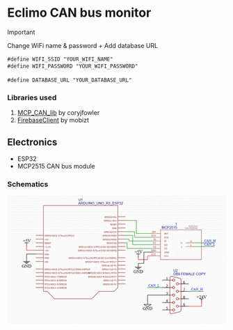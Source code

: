 # Eclimo CAN bus monitor

> [!IMPORTANT]
> Change WiFi name & password + Add database URL
> ```
> #define WIFI_SSID "YOUR_WIFI_NAME"
> #define WIFI_PASSWORD "YOUR_WIFI_PASSWORD"
>
> #define DATABASE_URL "YOUR_DATABASE_URL"
> ```

### Libraries used
1. [MCP_CAN_lib](https://github.com/coryjfowler/MCP_CAN_lib) by coryjfowler
2. [FirebaseClient](https://github.com/mobizt/FirebaseClient) by mobizt


### 

## Electronics
- ESP32
- MCP2515 CAN bus module
### Schematics
![alt text](image.png)
